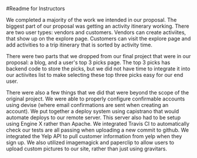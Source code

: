 #Readme for Instructors

We completed a majority of the work we intended in our proposal. 
The biggest part of our proposal was getting an activity itinerary working. There are two user types: vendors and customers. Vendors can create activiites, that show up on the explore page. Customers can visit the explore page and add activities to a trip itinerary that is sorted by activity time.

There were two parts that we dropped from our final project that were in our proposal: a blog, and a user's top 3 picks page.
The top 3 picks has backend code to store the picks, but we did not have time to integrate it into our actiivites list to make selecting these top three picks easy for our end user.

There were also a few things that we did that were beyond the scope of the original project. 
We were able to properly configure confirmable accounts using devise (where email confirmations are sent when creating an account). We put together a deploy system using capistrano that would automate deploys to our remote server. This server also had to be setup using Engine X rather than Apache. We integrated Travis CI to automatically check our tests are all passing when uploading a new commit to github. 
We integrated the Yelp API to pull customer information from yelp when they sign up. We also utilized imagemagick and paperclip to allow users to upload custom pictures to our site, rather than just using gravitars. 
